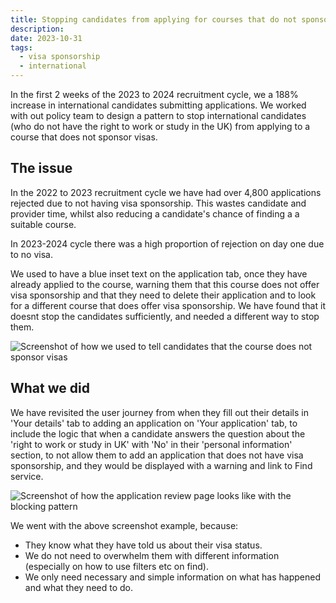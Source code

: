 ```yaml
---
title: Stopping candidates from applying for courses that do not sponsor visas
description:
date: 2023-10-31
tags:
  - visa sponsorship
  - international
---
```


In the first 2 weeks of the 2023 to 2024 recruitment cycle, we a 188% increase in international candidates submitting applications. We worked with out policy team to design a pattern to stop international candidates (who do not have the right to work or study in the UK) from applying to a course that does not sponsor visas.

## The issue

In the 2022 to 2023 recruitment cycle we have had over 4,800 applications rejected due to not having visa sponsorship. This wastes candidate and provider time, whilst also reducing a candidate's chance of finding a a suitable course.

In 2023-2024 cycle there was a high proportion of rejection on day one due to no visa.

We used to have a blue inset text on the application tab, once they have already applied to the course, warning them that this course does not offer visa sponsorship and that they need to delete their application and to look for a different course that does offer visa sponsorship. We have found that it doesnt stop the candidates sufficiently, and needed a different way to stop them.

![Screenshot of how we used to tell candidates that the course does not sponsor visas](before.png)

## What we did

We have revisited the user journey from when they fill out their details in 'Your details' tab to adding an application on 'Your application' tab, to include the logic that when a candidate answers the question about the 'right to work or study in UK' with 'No' in their 'personal information' section, to not allow them to add an application that does not have visa sponsorship, and they would be displayed with a warning and link to Find service.

![Screenshot of how the application review page looks like with the blocking pattern](after.png)

We went with the above screenshot example, because:

- They know what they have told us about their visa status.
- We do not need to overwhelm them with different information (especially on how to use filters etc on find).
- We only need necessary and simple information on what has happened and what they need to do.
